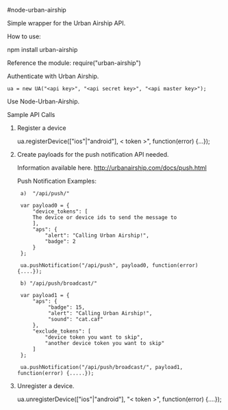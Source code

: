 #node-urban-airship

Simple wrapper for the Urban Airship API.

How to use:

npm install urban-airship

Reference the module: require("urban-airship") 

Authenticate with Urban Airship.

	ua = new UA("<api key>", "<api secret key>", "<api master key>");

Use Node-Urban-Airship.

Sample API Calls

1. Register a device

	ua.registerDevice(["ios"|"android"], < token >", function(error) {...});

2. Create payloads for the push notification API needed.

	Information available here.
	http://urbanairship.com/docs/push.html

	Push Notification Examples: 

		a)	"/api/push/"

		var payload0 = {
			"device_tokens": [
			The device or device ids to send the message to
			],
			"aps": {
				"alert": "Calling Urban Airship!",
				"badge": 2
			}
		};

		ua.pushNotification("/api/push", payload0, function(error) {....});

		b) "/api/push/broadcast/"

		var payload1 = {
			"aps": {
				 "badge": 15,
				 "alert": "Calling Urban Airship!",
				 "sound": "cat.caf"
			},
			"exclude_tokens": [
				"device token you want to skip",
				"another device token you want to skip"
			]
		};

		ua.pushNotification("/api/push/broadcast/", payload1, function(error) {.....});

3. Unregister a device.

	ua.unregisterDevice(["ios"|"android"], "< token >", function(error) {....});



